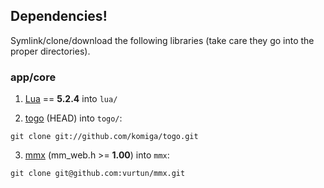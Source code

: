 
## Dependencies!

Symlink/clone/download the following libraries (take care they go into the
proper directories).

### app/core

1. [Lua](https://www.lua.org/download.html) == **5.2.4** into `lua/`

2. [togo](https://github.com/komiga/togo) (HEAD) into `togo/`:

  `git clone git://github.com/komiga/togo.git`

3. [mmx](https://github.com/vurtun/mmx) (mm_web.h >= **1.00**) into `mmx`:

  `git clone git@github.com:vurtun/mmx.git`
